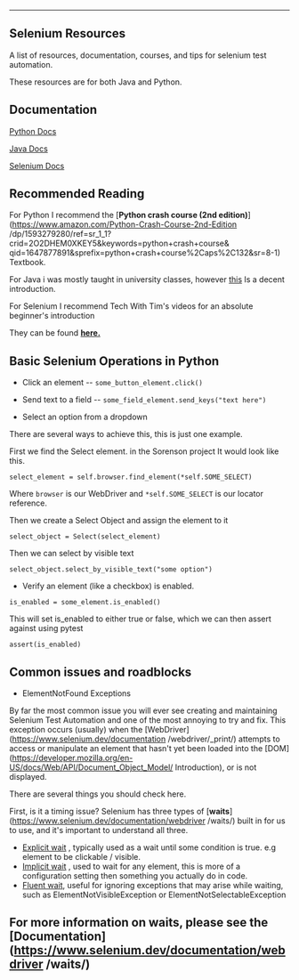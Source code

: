 ------------------------------------------------------------------------------------------
## Selenium Resources

A list of resources, documentation, courses, and tips for selenium test automation.

These resources are for both Java and Python.

## Documentation

[Python Docs](https://www.python.org/doc/)

[Java Docs](https://docs.oracle.com/en/java/)

[Selenium Docs](https://www.selenium.dev/documentation/)


## Recommended Reading 

For Python I recommend the [**Python crash course (2nd edition)**](https://www.amazon.com/Python-Crash-Course-2nd-Edition
/dp/1593279280/ref=sr_1_1?crid=2O2DHEM0XKEY5&keywords=python+crash+course&
qid=1647877891&sprefix=python+crash+course%2Caps%2C132&sr=8-1) Textbook.

For Java i was mostly taught in university classes, however [this](https://www.w3schools.com/java/java_intro.asp)
 Is a decent introduction.

For Selenium I recommend Tech With Tim's videos for an absolute beginner's introduction

They can be found [**here.**](https://www.youtube.com/playlist?list=PLzMcBGfZo4-n40rB1XaJ0ak1bemvlqumQ)

## Basic Selenium Operations in Python

- Click an element -- `some_button_element.click()`

- Send text to a field -- `some_field_element.send_keys("text here")`

- Select an option from a dropdown

There are several ways to achieve this, this is just one example.

First we find the Select element. in the Sorenson project It would look like this.

`select_element = self.browser.find_element(*self.SOME_SELECT)`

Where `browser` is our WebDriver and `*self.SOME_SELECT` is our locator reference.

Then we create a Select Object and assign the element to it

`select_object = Select(select_element)`

Then we can select by visible text

`select_object.select_by_visible_text("some option")`

- Verify an element (like a checkbox) is enabled.

`is_enabled = some_element.is_enabled()`

This will set is_enabled to either true or false, which we can then assert against using pytest

`assert(is_enabled)`


## Common issues and roadblocks

- ElementNotFound Exceptions

By far the most common issue you will ever see creating and maintaining Selenium Test Automation and one of the most
annoying to try and fix. This exception occurs (usually) when the [WebDriver](https://www.selenium.dev/documentation
/webdriver/_print/) attempts to access or manipulate an element that hasn't yet been loaded into the
[DOM](https://developer.mozilla.org/en-US/docs/Web/API/Document_Object_Model/
Introduction), or is not displayed.

There are several things you should check here.

First, is it a timing issue? Selenium has three types of [**waits**](https://www.selenium.dev/documentation/webdriver
/waits/) built in for us to use, and it's important to understand
all three.

+ [Explicit wait](https://www.selenium.dev/documentation/webdriver/waits/#explicit-wait)
  , typically used as a wait until some condition is true. e.g element to be clickable / visible.
+ [Implicit wait](https://www.selenium.dev/documentation/webdriver/waits/#implicit-wait)
  , used to wait for any element, this is more of a configuration setting then something you
 actually do in code.
+ [Fluent wait](https://www.selenium.dev/documentation/webdriver/waits/#fluentwait), useful for ignoring
   exceptions that may arise while waiting, such as ElementNotVisibleException or 
  ElementNotSelectableException

For more information on waits, please see the [Documentation](https://www.selenium.dev/documentation/webdriver
/waits/)
------------------------------------------------------------------------------------------






